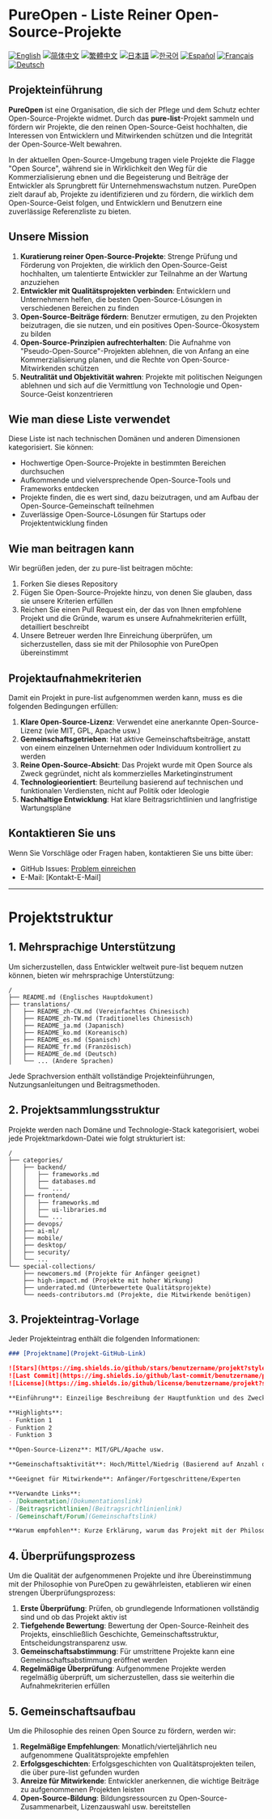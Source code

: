 # PureOpen - Liste Reiner Open-Source-Projekte

[![English](https://img.shields.io/badge/lang-English-blue.svg)](../README.md)
[![简体中文](https://img.shields.io/badge/lang-简体中文-red.svg)](README_zh-CN.md)
[![繁體中文](https://img.shields.io/badge/lang-繁體中文-orange.svg)](README_zh-TW.md)
[![日本語](https://img.shields.io/badge/lang-日本語-green.svg)](README_ja.md)
[![한국어](https://img.shields.io/badge/lang-한국어-brightgreen.svg)](README_ko.md)
[![Español](https://img.shields.io/badge/lang-Español-yellow.svg)](README_es.md)
[![Français](https://img.shields.io/badge/lang-Français-lightblue.svg)](README_fr.md)
[![Deutsch](https://img.shields.io/badge/lang-Deutsch-blueviolet.svg)](README_de.md)

## Projekteinführung

**PureOpen** ist eine Organisation, die sich der Pflege und dem Schutz echter Open-Source-Projekte widmet. Durch das **pure-list**-Projekt sammeln und fördern wir Projekte, die den reinen Open-Source-Geist hochhalten, die Interessen von Entwicklern und Mitwirkenden schützen und die Integrität der Open-Source-Welt bewahren.

In der aktuellen Open-Source-Umgebung tragen viele Projekte die Flagge "Open Source", während sie in Wirklichkeit den Weg für die Kommerzialisierung ebnen und die Begeisterung und Beiträge der Entwickler als Sprungbrett für Unternehmenswachstum nutzen. PureOpen zielt darauf ab, Projekte zu identifizieren und zu fördern, die wirklich dem Open-Source-Geist folgen, und Entwicklern und Benutzern eine zuverlässige Referenzliste zu bieten.

## Unsere Mission

1. **Kuratierung reiner Open-Source-Projekte**: Strenge Prüfung und Förderung von Projekten, die wirklich den Open-Source-Geist hochhalten, um talentierte Entwickler zur Teilnahme an der Wartung anzuziehen
2. **Entwickler mit Qualitätsprojekten verbinden**: Entwicklern und Unternehmern helfen, die besten Open-Source-Lösungen in verschiedenen Bereichen zu finden
3. **Open-Source-Beiträge fördern**: Benutzer ermutigen, zu den Projekten beizutragen, die sie nutzen, und ein positives Open-Source-Ökosystem zu bilden
4. **Open-Source-Prinzipien aufrechterhalten**: Die Aufnahme von "Pseudo-Open-Source"-Projekten ablehnen, die von Anfang an eine Kommerzialisierung planen, und die Rechte von Open-Source-Mitwirkenden schützen
5. **Neutralität und Objektivität wahren**: Projekte mit politischen Neigungen ablehnen und sich auf die Vermittlung von Technologie und Open-Source-Geist konzentrieren

## Wie man diese Liste verwendet

Diese Liste ist nach technischen Domänen und anderen Dimensionen kategorisiert. Sie können:
- Hochwertige Open-Source-Projekte in bestimmten Bereichen durchsuchen
- Aufkommende und vielversprechende Open-Source-Tools und Frameworks entdecken
- Projekte finden, die es wert sind, dazu beizutragen, und am Aufbau der Open-Source-Gemeinschaft teilnehmen
- Zuverlässige Open-Source-Lösungen für Startups oder Projektentwicklung finden

## Wie man beitragen kann

Wir begrüßen jeden, der zu pure-list beitragen möchte:
1. Forken Sie dieses Repository
2. Fügen Sie Open-Source-Projekte hinzu, von denen Sie glauben, dass sie unsere Kriterien erfüllen
3. Reichen Sie einen Pull Request ein, der das von Ihnen empfohlene Projekt und die Gründe, warum es unsere Aufnahmekriterien erfüllt, detailliert beschreibt
4. Unsere Betreuer werden Ihre Einreichung überprüfen, um sicherzustellen, dass sie mit der Philosophie von PureOpen übereinstimmt

## Projektaufnahmekriterien

Damit ein Projekt in pure-list aufgenommen werden kann, muss es die folgenden Bedingungen erfüllen:

1. **Klare Open-Source-Lizenz**: Verwendet eine anerkannte Open-Source-Lizenz (wie MIT, GPL, Apache usw.)
2. **Gemeinschaftsgetrieben**: Hat aktive Gemeinschaftsbeiträge, anstatt von einem einzelnen Unternehmen oder Individuum kontrolliert zu werden
3. **Reine Open-Source-Absicht**: Das Projekt wurde mit Open Source als Zweck gegründet, nicht als kommerzielles Marketinginstrument
4. **Technologieorientiert**: Beurteilung basierend auf technischen und funktionalen Verdiensten, nicht auf Politik oder Ideologie
5. **Nachhaltige Entwicklung**: Hat klare Beitragsrichtlinien und langfristige Wartungspläne

## Kontaktieren Sie uns

Wenn Sie Vorschläge oder Fragen haben, kontaktieren Sie uns bitte über:
- GitHub Issues: [Problem einreichen](https://github.com/PureOpen/pure-list/issues)
- E-Mail: [Kontakt-E-Mail]

---

# Projektstruktur

## 1. Mehrsprachige Unterstützung

Um sicherzustellen, dass Entwickler weltweit pure-list bequem nutzen können, bieten wir mehrsprachige Unterstützung:

```
/
├── README.md (Englisches Hauptdokument)
├── translations/
│   ├── README_zh-CN.md (Vereinfachtes Chinesisch)
│   ├── README_zh-TW.md (Traditionelles Chinesisch)
│   ├── README_ja.md (Japanisch)
│   ├── README_ko.md (Koreanisch)
│   ├── README_es.md (Spanisch)
│   ├── README_fr.md (Französisch)
│   ├── README_de.md (Deutsch)
│   └── ... (Andere Sprachen)
```

Jede Sprachversion enthält vollständige Projekteinführungen, Nutzungsanleitungen und Beitragsmethoden.

## 2. Projektsammlungsstruktur

Projekte werden nach Domäne und Technologie-Stack kategorisiert, wobei jede Projektmarkdown-Datei wie folgt strukturiert ist:

```
/
├── categories/
│   ├── backend/
│   │   ├── frameworks.md
│   │   ├── databases.md
│   │   └── ...
│   ├── frontend/
│   │   ├── frameworks.md
│   │   ├── ui-libraries.md
│   │   └── ...
│   ├── devops/
│   ├── ai-ml/
│   ├── mobile/
│   ├── desktop/
│   ├── security/
│   └── ...
└── special-collections/
    ├── newcomers.md (Projekte für Anfänger geeignet)
    ├── high-impact.md (Projekte mit hoher Wirkung)
    ├── underrated.md (Unterbewertete Qualitätsprojekte)
    └── needs-contributors.md (Projekte, die Mitwirkende benötigen)
```

## 3. Projekteintrag-Vorlage

Jeder Projekteintrag enthält die folgenden Informationen:

```markdown
### [Projektname](Projekt-GitHub-Link)

![Stars](https://img.shields.io/github/stars/benutzername/projekt?style=flat)
![Last Commit](https://img.shields.io/github/last-commit/benutzername/projekt?style=flat)
![License](https://img.shields.io/github/license/benutzername/projekt?style=flat)

**Einführung**: Einzeilige Beschreibung der Hauptfunktion und des Zwecks des Projekts

**Highlights**:
- Funktion 1
- Funktion 2
- Funktion 3

**Open-Source-Lizenz**: MIT/GPL/Apache usw.

**Gemeinschaftsaktivität**: Hoch/Mittel/Niedrig (Basierend auf Anzahl der Mitwirkenden, Reaktionszeit auf Issues usw.)

**Geeignet für Mitwirkende**: Anfänger/Fortgeschrittene/Experten

**Verwandte Links**:
- [Dokumentation](Dokumentationslink)
- [Beitragsrichtlinien](Beitragsrichtlinienlink)
- [Gemeinschaft/Forum](Gemeinschaftslink)

**Warum empfohlen**: Kurze Erklärung, warum das Projekt mit der Philosophie von PureOpen übereinstimmt und seinen einzigartigen Wert im Ökosystem
```

## 4. Überprüfungsprozess

Um die Qualität der aufgenommenen Projekte und ihre Übereinstimmung mit der Philosophie von PureOpen zu gewährleisten, etablieren wir einen strengen Überprüfungsprozess:

1. **Erste Überprüfung**: Prüfen, ob grundlegende Informationen vollständig sind und ob das Projekt aktiv ist
2. **Tiefgehende Bewertung**: Bewertung der Open-Source-Reinheit des Projekts, einschließlich Geschichte, Gemeinschaftsstruktur, Entscheidungstransparenz usw.
3. **Gemeinschaftsabstimmung**: Für umstrittene Projekte kann eine Gemeinschaftsabstimmung eröffnet werden
4. **Regelmäßige Überprüfung**: Aufgenommene Projekte werden regelmäßig überprüft, um sicherzustellen, dass sie weiterhin die Aufnahmekriterien erfüllen

## 5. Gemeinschaftsaufbau

Um die Philosophie des reinen Open Source zu fördern, werden wir:

1. **Regelmäßige Empfehlungen**: Monatlich/vierteljährlich neu aufgenommene Qualitätsprojekte empfehlen
2. **Erfolgsgeschichten**: Erfolgsgeschichten von Qualitätsprojekten teilen, die über pure-list gefunden wurden
3. **Anreize für Mitwirkende**: Entwickler anerkennen, die wichtige Beiträge zu aufgenommenen Projekten leisten
4. **Open-Source-Bildung**: Bildungsressourcen zu Open-Source-Zusammenarbeit, Lizenzauswahl usw. bereitstellen